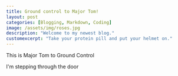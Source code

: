 ```yaml
---
title: Ground control to Major Tom!
layout: post
categories: [Blogging, Markdown, Coding]
image: /assets/img/roses.jpg
description: "Welcome to my newest blog."
customexcerpt: "Take your protein pill and put your helmet on."
---
```


This is Major Tom to Ground Control

I'm stepping through the door

